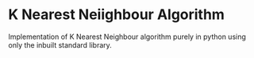 # K Nearest Neiighbour Algorithm

Implementation of K Nearest Neighbour algorithm purely in python using only the inbuilt standard library.
